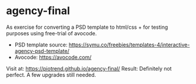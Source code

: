 # agency-final

As exercise for converting a PSD template to html/css + for testing purposes using free-trial of avocode.

* PSD template source: https://symu.co/freebies/templates-4/interactive-agency-psd-template/
* Avocode: https://avocode.com/

Visit at: https://piotrend.github.io/agency-final/
Result: Definitely not perfect. A few upgrades still needed. 
